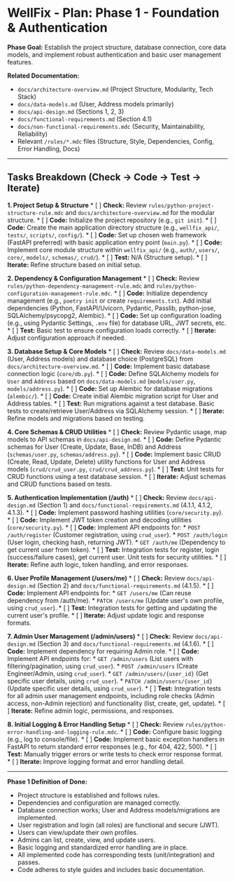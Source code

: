 # WellFix - Plan: Phase 1 - Foundation & Authentication

**Phase Goal:** Establish the project structure, database connection, core data models, and implement robust authentication and basic user management features.

**Related Documentation:**
*   `docs/architecture-overview.md` (Project Structure, Modularity, Tech Stack)
*   `docs/data-models.md` (User, Address models primarily)
*   `docs/api-design.md` (Sections 1, 2, 3)
*   `docs/functional-requirements.md` (Section 4.1)
*   `docs/non-functional-requirements.mdc` (Security, Maintainability, Reliability)
*   Relevant `/rules/*.mdc` files (Structure, Style, Dependencies, Config, Error Handling, Docs)

---

## Tasks Breakdown (Check -> Code -> Test -> Iterate)

**1. Project Setup & Structure**
    *   [ ] **Check:** Review `rules/python-project-structure-rule.mdc` and `docs/architecture-overview.md` for the modular structure.
    *   [ ] **Code:** Initialize the project repository (e.g., `git init`).
    *   [ ] **Code:** Create the main application directory structure (e.g., `wellfix_api/`, `tests/`, `scripts/`, `config/`).
    *   [ ] **Code:** Set up chosen web framework (FastAPI preferred) with basic application entry point (`main.py`).
    *   [ ] **Code:** Implement core module structure within `wellfix_api/` (e.g., `auth/`, `users/`, `core/`, `models/`, `schemas/`, `crud/`).
    *   [ ] **Test:** N/A (Structure setup).
    *   [ ] **Iterate:** Refine structure based on initial setup.

**2. Dependency & Configuration Management**
    *   [ ] **Check:** Review `rules/python-dependency-management-rule.mdc` and `rules/python-configuration-management-rule.mdc`.
    *   [ ] **Code:** Initialize dependency management (e.g., `poetry init` or create `requirements.txt`). Add initial dependencies (Python, FastAPI/Uvicorn, Pydantic, Passlib, python-jose, SQLAlchemy/psycopg2, Alembic).
    *   [ ] **Code:** Set up configuration loading (e.g., using Pydantic Settings, `.env` file) for database URL, JWT secrets, etc.
    *   [ ] **Test:** Basic test to ensure configuration loads correctly.
    *   [ ] **Iterate:** Adjust configuration approach if needed.

**3. Database Setup & Core Models**
    *   [ ] **Check:** Review `docs/data-models.md` (User, Address models) and database choice (PostgreSQL) from `docs/architecture-overview.md`.
    *   [ ] **Code:** Implement basic database connection logic (`core/db.py`).
    *   [ ] **Code:** Define SQLAlchemy models for `User` and `Address` based on `docs/data-models.md` (`models/user.py`, `models/address.py`).
    *   [ ] **Code:** Set up Alembic for database migrations (`alembic/`).
    *   [ ] **Code:** Create initial Alembic migration script for User and Address tables.
    *   [ ] **Test:** Run migrations against a test database. Basic tests to create/retrieve User/Address via SQLAlchemy session.
    *   [ ] **Iterate:** Refine models and migrations based on testing.

**4. Core Schemas & CRUD Utilities**
    *   [ ] **Check:** Review Pydantic usage, map models to API schemas in `docs/api-design.md`.
    *   [ ] **Code:** Define Pydantic schemas for User (Create, Update, Base, InDB) and Address (`schemas/user.py`, `schemas/address.py`).
    *   [ ] **Code:** Implement basic CRUD (Create, Read, Update, Delete) utility functions for User and Address models (`crud/crud_user.py`, `crud/crud_address.py`).
    *   [ ] **Test:** Unit tests for CRUD functions using a test database session.
    *   [ ] **Iterate:** Adjust schemas and CRUD functions based on tests.

**5. Authentication Implementation (/auth)**
    *   [ ] **Check:** Review `docs/api-design.md` (Section 1) and `docs/functional-requirements.md` (4.1.1, 4.1.2, 4.1.3).
    *   [ ] **Code:** Implement password hashing utilities (`core/security.py`).
    *   [ ] **Code:** Implement JWT token creation and decoding utilities (`core/security.py`).
    *   [ ] **Code:** Implement API endpoints for:
        *   `POST /auth/register` (Customer registration, using `crud_user`).
        *   `POST /auth/login` (User login, checking hash, returning JWT).
        *   `GET /auth/me` (Dependency to get current user from token).
    *   [ ] **Test:** Integration tests for register, login (success/failure cases), get current user. Unit tests for security utilities.
    *   [ ] **Iterate:** Refine auth logic, token handling, and error responses.

**6. User Profile Management (/users/me)**
    *   [ ] **Check:** Review `docs/api-design.md` (Section 2) and `docs/functional-requirements.md` (4.1.5).
    *   [ ] **Code:** Implement API endpoints for:
        *   `GET /users/me` (Can reuse dependency from /auth/me).
        *   `PATCH /users/me` (Update user's own profile, using `crud_user`).
    *   [ ] **Test:** Integration tests for getting and updating the current user's profile.
    *   [ ] **Iterate:** Adjust update logic and response formats.

**7. Admin User Management (/admin/users)**
    *   [ ] **Check:** Review `docs/api-design.md` (Section 3) and `docs/functional-requirements.md` (4.1.6).
    *   [ ] **Code:** Implement dependency for requiring Admin role.
    *   [ ] **Code:** Implement API endpoints for:
        *   `GET /admin/users` (List users with filtering/pagination, using `crud_user`).
        *   `POST /admin/users` (Create Engineer/Admin, using `crud_user`).
        *   `GET /admin/users/{user_id}` (Get specific user details, using `crud_user`).
        *   `PATCH /admin/users/{user_id}` (Update specific user details, using `crud_user`).
    *   [ ] **Test:** Integration tests for all admin user management endpoints, including role checks (Admin access, non-Admin rejection) and functionality (list, create, get, update).
    *   [ ] **Iterate:** Refine admin logic, permissions, and responses.

**8. Initial Logging & Error Handling Setup**
    *   [ ] **Check:** Review `rules/python-error-handling-and-logging-rule.mdc`.
    *   [ ] **Code:** Configure basic logging (e.g., log to console/file).
    *   [ ] **Code:** Implement basic exception handlers in FastAPI to return standard error responses (e.g., for 404, 422, 500).
    *   [ ] **Test:** Manually trigger errors or write tests to check error response format.
    *   [ ] **Iterate:** Improve logging format and error handling detail.

---

**Phase 1 Definition of Done:**
*   Project structure is established and follows rules.
*   Dependencies and configuration are managed correctly.
*   Database connection works; User and Address models/migrations are implemented.
*   User registration and login (all roles) are functional and secure (JWT).
*   Users can view/update their own profiles.
*   Admins can list, create, view, and update users.
*   Basic logging and standardized error handling are in place.
*   All implemented code has corresponding tests (unit/integration) and passes.
*   Code adheres to style guides and includes basic documentation. 